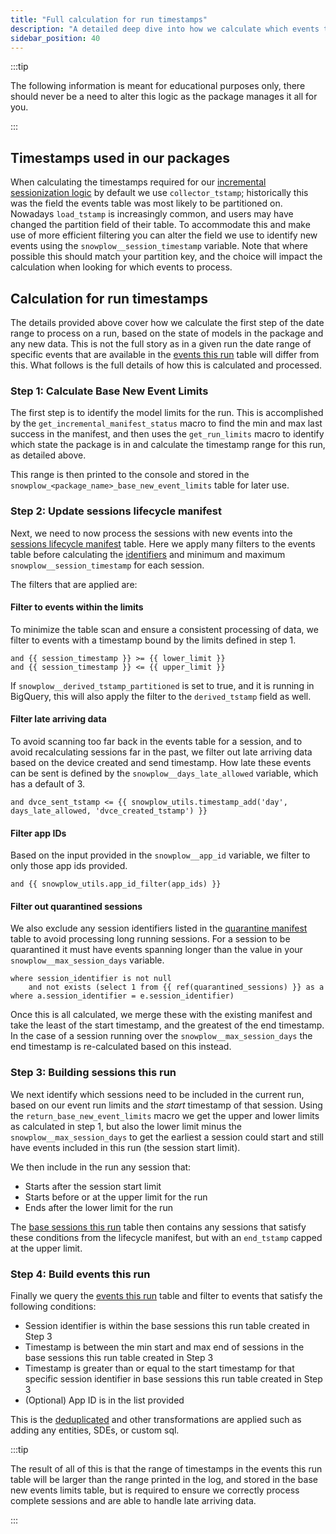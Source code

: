 ```yaml
---
title: "Full calculation for run timestamps"
description: "A detailed deep dive into how we calculate which events to process in a run."
sidebar_position: 40
---
```


:::tip

The following information is meant for educational purposes only, there should never be a need to alter this logic as the package manages it all for you.

:::

## Timestamps used in our packages
When calculating the timestamps required for our [incremental sessionization logic](/docs/modeling-your-data/modeling-your-data-with-dbt/package-elements/incremental-processing/index.md) by default we use `collector_tstamp`; historically this was the field the events table was most likely to be partitioned on. Nowadays `load_tstamp` is increasingly common, and users may have changed the partition field of their table. To accommodate this and make use of more efficient filtering you can alter the field we use to identify new events using the `snowplow__session_timestamp` variable. Note that where possible this should match your partition key, and the choice will impact the calculation when looking for which events to process.

## Calculation for run timestamps

The details provided above cover how we calculate the first step of the date range to process on a run, based on the state of models in the package and any new data. This is not the full story as in a given run the date range of specific events that are available in the [events this run](/docs/modeling-your-data/modeling-your-data-with-dbt/package-elements/this-run-tables/index.md#events-this-run) table will differ from this. What follows is the full details of how this is calculated and processed.

### Step 1: Calculate Base New Event Limits
The first step is to identify the model limits for the run. This is accomplished by the `get_incremental_manifest_status`[<Icon icon="fa-brands fa-github"/>](https://github.com/snowplow/dbt-snowplow-utils/blob/main/macros/incremental_hooks/get_incremental_manifest_status.sql) macro to find the min and max last success in the manifest, and then uses the `get_run_limits`[<Icon icon="fa-brands fa-github"/>](https://github.com/snowplow/dbt-snowplow-utils/blob/main/macros/incremental_hooks/get_run_limits.sql) macro to identify which state the package is in and calculate the timestamp range for this run, as detailed above. 

This range is then printed to the console and stored in the `snowplow_<package_name>_base_new_event_limits` table for later use.

### Step 2: Update sessions lifecycle manifest
Next, we need to now process the sessions with new events into the [sessions lifecycle manifest](/docs/modeling-your-data/modeling-your-data-with-dbt/package-elements/manifest-tables/index.md#sessions-lifecycle-manifest) table. Here we apply many filters to the events table before calculating the [identifiers](/docs/modeling-your-data/modeling-your-data-with-dbt/package-features/custom-identifiers/index.md) and minimum and maximum `snowplow__session_timestamp` for each session.

The filters that are applied are:
#### Filter to events within the limits
To minimize the table scan and ensure a consistent processing of data, we filter to events with a timestamp bound by the limits defined in step 1.
```jinja2
and {{ session_timestamp }} >= {{ lower_limit }}
and {{ session_timestamp }} <= {{ upper_limit }}
```

If `snowplow__derived_tstamp_partitioned` is set to true, and it is running in BigQuery, this will also apply the filter to the `derived_tstamp` field as well.

#### Filter late arriving data
To avoid scanning too far back in the events table for a session, and to avoid recalculating sessions far in the past, we filter out late arriving data based on the device created and send timestamp. How late these events can be sent is defined by the `snowplow__days_late_allowed` variable, which has a default of 3.
```jinja2
and dvce_sent_tstamp <= {{ snowplow_utils.timestamp_add('day', days_late_allowed, 'dvce_created_tstamp') }}
```

#### Filter app IDs
Based on the input provided in the `snowplow__app_id` variable, we filter to only those app ids provided.
```jinja2
and {{ snowplow_utils.app_id_filter(app_ids) }}
```

#### Filter out quarantined sessions
We also exclude any session identifiers listed in the [quarantine manifest](/docs/modeling-your-data/modeling-your-data-with-dbt/package-elements/manifest-tables/index.md#quarantine-table) table to avoid processing long running sessions. For a session to be quarantined it must have events spanning longer than the value in your `snowplow__max_session_days` variable.
```jinja2
where session_identifier is not null
    and not exists (select 1 from {{ ref(quarantined_sessions) }} as a where a.session_identifier = e.session_identifier) 
```

Once this is all calculated, we merge these with the existing manifest and take the least of the start timestamp, and the greatest of the end timestamp. In the case of a session running over the `snowplow__max_session_days` the end timestamp is re-calculated based on this instead.

### Step 3: Building sessions this run
We next identify which sessions need to be included in the current run, based on our event run limits and the _start_ timestamp of that session. Using the `return_base_new_event_limits`[<Icon icon="fa-brands fa-github"/>](https://github.com/snowplow/dbt-snowplow-utils/blob/main/macros/incremental_hooks/return_base_new_event_limits.sql) macro we get the upper and lower limits as calculated in step 1, but also the lower limit minus the `snowplow__max_session_days` to get the earliest a session could start and still have events included in this run (the session start limit).

We then include in the run any session that:
- Starts after the session start limit
- Starts before or at the upper limit for the run
- Ends after the lower limit for the run

The [base sessions this run](/docs/modeling-your-data/modeling-your-data-with-dbt/package-elements/this-run-tables/index.md#base-sessions-this-run) table then contains any sessions that satisfy these conditions from the lifecycle manifest, but with an `end_tstamp` capped at the upper limit.

### Step 4: Build events this run
Finally we query the [events this run](/docs/modeling-your-data/modeling-your-data-with-dbt/package-elements/this-run-tables/index.md#events-this-run) table and filter to events that satisfy the following conditions:
- Session identifier is within the base sessions this run table created in Step 3
- Timestamp is between the min start and max end of sessions in the base sessions this run table created in Step 3
- Timestamp is greater than or equal to the start timestamp for that specific session identifier in base sessions this run table created in Step 3
- (Optional) App ID is in the list provided

This is the [deduplicated](/docs/modeling-your-data/modeling-your-data-with-dbt/package-elements/deduplication/index.md) and other transformations are applied such as adding any entities, SDEs, or custom sql.

:::tip

The result of all of this is that the range of timestamps in the events this run table will be larger than the range printed in the log, and stored in the base new events limits table, but is required to ensure we correctly process complete sessions and are able to handle late arriving data.

:::
